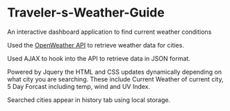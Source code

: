 # Traveler-s-Weather-Guide
An interactive dashboard application to find current weather conditions

Used the [OpenWeather API](https://openweathermap.org/api) to retrieve weather data for cities.

Used AJAX to hook into the API to retrieve data in JSON format.

Powered by Jquery the HTML and CSS updates dynamically depending on what city you are searching. These include Current Weather of current city, 5 Day Forcast including temp, wind and UV Index.

Searched cities appear in history tab using local storage.
